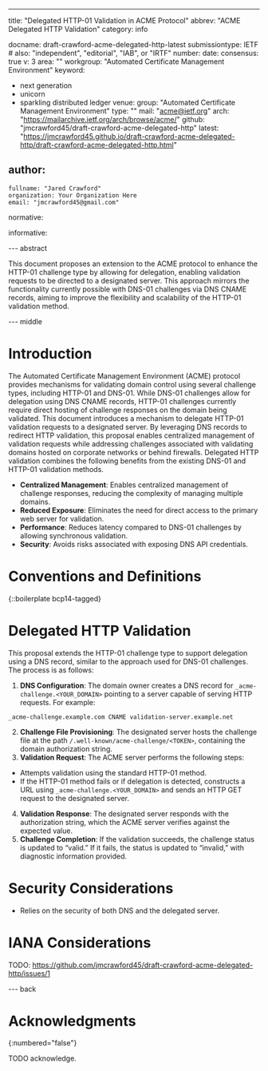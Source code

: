 ---
title: "Delegated HTTP-01 Validation in ACME Protocol"
abbrev: "ACME Delegated HTTP Validation"
category: info

docname: draft-crawford-acme-delegated-http-latest
submissiontype: IETF  # also: "independent", "editorial", "IAB", or "IRTF"
number:
date:
consensus: true
v: 3
area: ""
workgroup: "Automated Certificate Management Environment"
keyword:
 - next generation
 - unicorn
 - sparkling distributed ledger
venue:
  group: "Automated Certificate Management Environment"
  type: ""
  mail: "acme@ietf.org"
  arch: "https://mailarchive.ietf.org/arch/browse/acme/"
  github: "jmcrawford45/draft-crawford-acme-delegated-http"
  latest: "https://jmcrawford45.github.io/draft-crawford-acme-delegated-http/draft-crawford-acme-delegated-http.html"

author:
 -
    fullname: "Jared Crawford"
    organization: Your Organization Here
    email: "jmcrawford45@gmail.com"

normative:

informative:


--- abstract

This document proposes an extension to the ACME protocol to enhance the HTTP-01 challenge type by allowing for delegation, enabling validation requests to be directed to a designated server. This approach mirrors the functionality currently possible with DNS-01 challenges via DNS CNAME records, aiming to improve the flexibility and scalability of the HTTP-01 validation method.

--- middle

# Introduction

The Automated Certificate Management Environment (ACME) protocol provides mechanisms for validating domain control using several challenge types, including HTTP-01 and DNS-01. While DNS-01 challenges allow for delegation using DNS CNAME records, HTTP-01 challenges currently require direct hosting of challenge responses on the domain being validated.
This document introduces a mechanism to delegate HTTP-01 validation requests to a designated server. By leveraging DNS records to redirect HTTP validation, this proposal enables centralized management of validation requests while addressing challenges associated with validating domains hosted on corporate networks or behind firewalls.
Delegated HTTP validation combines the following benefits from the existing DNS-01 and HTTP-01 validation methods.

- **Centralized Management**: Enables centralized management of challenge responses, reducing the complexity of managing multiple domains.
- **Reduced Exposure**: Eliminates the need for direct access to the primary web server for validation.
- **Performance**: Reduces latency compared to DNS-01 challenges by allowing synchronous validation.
- **Security**: Avoids risks associated with exposing DNS API credentials.


# Conventions and Definitions

{::boilerplate bcp14-tagged}


# Delegated HTTP Validation

This proposal extends the HTTP-01 challenge type to support delegation using a DNS record, similar to the approach used for DNS-01 challenges. The process is as follows:

1. **DNS Configuration**: The domain owner creates a DNS record for `_acme-challenge.<YOUR_DOMAIN>` pointing to a server capable of serving HTTP requests. For example:
```
_acme-challenge.example.com CNAME validation-server.example.net
```
2. **Challenge File Provisioning**: The designated server hosts the challenge file at the path `/.well-known/acme-challenge/<TOKEN>`, containing the domain authorization string.
3. **Validation Request**: The ACME server performs the following steps:
- Attempts validation using the standard HTTP-01 method.
- If the HTTP-01 method fails or if delegation is detected, constructs a URL using `_acme-challenge.<YOUR_DOMAIN>` and sends an HTTP GET request to the designated server.
4. **Validation Response**: The designated server responds with the authorization string, which the ACME server verifies against the expected value.
5. **Challenge Completion**: If the validation succeeds, the challenge status is updated to “valid.” If it fails, the status is updated to “invalid,” with diagnostic information provided.


# Security Considerations

- Relies on the security of both DNS and the delegated server.



# IANA Considerations

TODO: https://github.com/jmcrawford45/draft-crawford-acme-delegated-http/issues/1


--- back

# Acknowledgments
{:numbered="false"}

TODO acknowledge.
